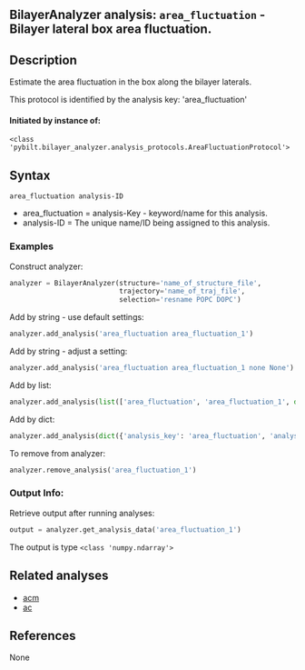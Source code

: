 ## BilayerAnalyzer analysis: ```area_fluctuation``` - Bilayer lateral box area fluctuation.
 
## Description
 
Estimate the area fluctuation in the box along the bilayer laterals.

This protocol is identified by the analysis key: 'area_fluctuation'


#### Initiated by instance of:
 
    <class 'pybilt.bilayer_analyzer.analysis_protocols.AreaFluctuationProtocol'>

## Syntax

```
area_fluctuation analysis-ID
```
* area_fluctuation = analysis-Key - keyword/name for this analysis.
* analysis-ID = The unique name/ID being assigned to this analysis.

### Examples
Construct analyzer:
```python
analyzer = BilayerAnalyzer(structure='name_of_structure_file',
                           trajectory='name_of_traj_file',
                           selection='resname POPC DOPC')
```
 
Add by string - use default settings:
```python
analyzer.add_analysis('area_fluctuation area_fluctuation_1') 
```
 
Add by string - adjust a setting: 
```python
analyzer.add_analysis('area_fluctuation area_fluctuation_1 none None')
```
 
Add by list:
```python
analyzer.add_analysis(list(['area_fluctuation', 'area_fluctuation_1', dict({'none':None})]))
```
 
Add by dict: 
```python
analyzer.add_analysis(dict({'analysis_key': 'area_fluctuation', 'analysis_id': 'area_fluctuation_1','analysis_settings':dict({'none':None})}))
```
 
To remove from analyzer: 
```python
analyzer.remove_analysis('area_fluctuation_1')
```
 
### Output Info:
Retrieve output after running analyses:
```python
output = analyzer.get_analysis_data('area_fluctuation_1')
```
 
The output is type ```<class 'numpy.ndarray'>```
 
## Related analyses
* [acm](acm.html)
* [ac](ac.html)

## References
None